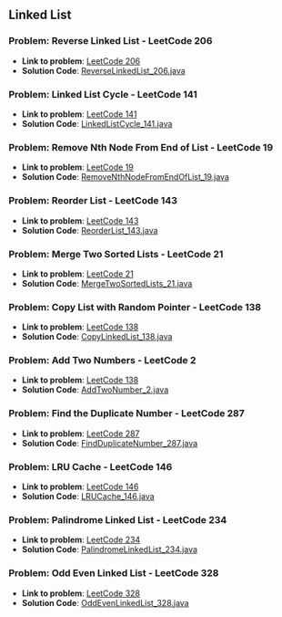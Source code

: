 ## Linked List

### Problem: Reverse Linked List  - LeetCode 206

- **Link to problem**: [LeetCode 206](https://leetcode.com/problems/reverse-linked-list/)
- **Solution Code**: [ReverseLinkedList_206.java](ReverseLinkedList_206.java)

### Problem: Linked List Cycle  - LeetCode 141

- **Link to problem**: [LeetCode 141](https://leetcode.com/problems/linked-list-cycle/)
- **Solution Code**: [LinkedListCycle_141.java](LinkedListCycle_141.java)

### Problem: Remove Nth Node From End of List - LeetCode 19

- **Link to problem**: [LeetCode 19](https://leetcode.com/problems/remove-nth-node-from-end-of-list/)
- **Solution Code**: [RemoveNthNodeFromEndOfList_19.java](RemoveNthNodeFromEndOfList_19.java)

### Problem: Reorder List - LeetCode 143

- **Link to problem**: [LeetCode 143](https://leetcode.com/problems/reorder-list/)
- **Solution Code**: [ReorderList_143.java](ReorderList_143.java)

### Problem: Merge Two Sorted Lists - LeetCode 21

- **Link to problem**: [LeetCode 21](https://leetcode.com/problems/merge-two-sorted-lists/)
- **Solution Code**: [MergeTwoSortedLists_21.java](MergeTwoSortedLists_21.java)

### Problem: Copy List with Random Pointer - LeetCode 138

- **Link to problem**: [LeetCode 138](https://leetcode.com/problems/copy-list-with-random-pointer/)
- **Solution Code**: [CopyLinkedList_138.java](CopyLinkedList_138.java)

### Problem: Add Two Numbers - LeetCode 2

- **Link to problem**: [LeetCode 138](https://leetcode.com/problems/add-two-numbers/)
- **Solution Code**: [AddTwoNumber_2.java](AddTwoNumber_2.java)

### Problem: Find the Duplicate Number - LeetCode 287

- **Link to problem**: [LeetCode 287](https://leetcode.com/problems/find-the-duplicate-number/)
- **Solution Code**: [FindDuplicateNumber_287.java](FindDuplicateNumber_287.java)

### Problem: LRU Cache - LeetCode 146

- **Link to problem**: [LeetCode 146](https://leetcode.com/problems/lru-cache/)
- **Solution Code**: [LRUCache_146.java](LRUCache_146.java)

### Problem: Palindrome Linked List - LeetCode 234

- **Link to problem**: [LeetCode 234](https://leetcode.com/problems/palindrome-linked-list/)
- **Solution Code**: [PalindromeLinkedList_234.java](PalindromeLinkedList_234.java)

### Problem: Odd Even Linked List - LeetCode 328

- **Link to problem**: [LeetCode 328](https://leetcode.com/problems/odd-even-linked-list/)
- **Solution Code**: [OddEvenLinkedList_328.java](OddEvenLinkedList_328.java)
